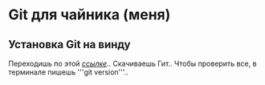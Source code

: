 # Git для чайника (меня)
## Установка Git на винду
Переходишь по этой *[ссылке](https://git-scm.com/download/win)*..
Скачиваешь Гит..
Чтобы проверить все, в терминале пишешь '''git version'''..
